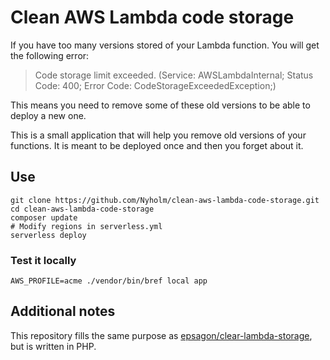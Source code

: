 # Clean AWS Lambda code storage

If you have too many versions stored of your Lambda function. You will get the following
error:

> Code storage limit exceeded. (Service: AWSLambdaInternal; Status Code: 400; Error Code: CodeStorageExceededException;)

This means you need to remove some of these old versions to be able to deploy a
new one.

This is a small application that will help you remove old versions of your functions.
It is meant to be deployed once and then you forget about it.

## Use

```
git clone https://github.com/Nyholm/clean-aws-lambda-code-storage.git
cd clean-aws-lambda-code-storage
composer update
# Modify regions in serverless.yml
serverless deploy
```

### Test it locally

```
AWS_PROFILE=acme ./vendor/bin/bref local app
```

## Additional notes

This repository fills the same purpose as [epsagon/clear-lambda-storage](https://github.com/epsagon/clear-lambda-storage),
but is written in PHP.